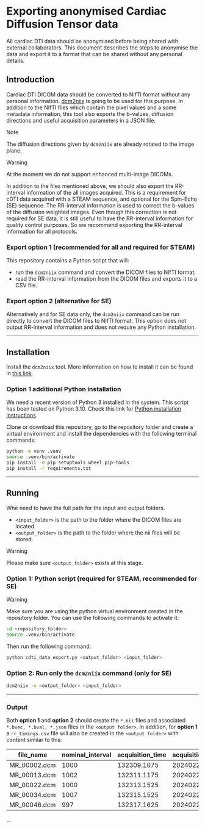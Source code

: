 # Exporting anonymised Cardiac Diffusion Tensor data

All cardiac DTI data should be anonymised before being shared with external collaborators.
This document describes the steps to anonymise the data and export it to a format that can be shared without any personal details.

## Introduction

Cardiac DTI DICOM data should be converted to NIfTI format without any personal information.
[dcm2niix](https://github.com/rordenlab/dcm2niix) is going to be used for this purpose. In addition to the NIfTI files which contain
the pixel values and a some metadata information, this tool also exports the b-values,
diffusion directions and useful acquisition parameters in a JSON file.

>[!NOTE]
> The diffusion directions given by `dcm2niix` are already rotated to the image plane.

>[!WARNING]
> At the moment we do not support enhanced multi-image DICOMs. 

In addition to the files mentioned above, we should also export the RR-interval information of the all images acquired. This is a requirement for cDTI data acquired with a STEAM sequence, and optional for the Spin-Echo (SE) sequence. The RR-interval information is used to correct the b-values of the diffusion weighted images. Even though this correction is not required for SE data, it is still useful to have the RR-interval information for quality control purposes. So we recommend exporting the RR-interval information for all protocols.

### Export option 1 (recommended for all and required for STEAM)

This repository contains a Python script that will:

- run the `dcm2niix` command and convert the DICOM files to NIfTI format.
- read the RR-interval information from the DICOM files and exports it to a CSV file.

### Export option 2 (alternative for SE)

Alternatively and for SE data only, the `dcm2niix` command can be run directly to convert the
DICOM files to NIfTI format. This option does not output RR-interval information and does not require any Python installation.

---

## Installation

Install the `dcm2niix` tool. More information on how to install it can be
found in [this link](https://github.com/rordenlab/dcm2niix?tab=readme-ov-file#install).

### Option 1 additional Python installation

We need a recent version of Python 3 installed in the system. This script has been tested on Python 3.10. Check this link for [Python installation instructions](https://realpython.com/installing-python/).

Clone or download this repository, go to the repository folder and create a virtual environment and install the dependencies with the following terminal commands:

```bash
python -m venv .venv
source .venv/bin/activate
pip install -U pip setuptools wheel pip-tools
pip install -r requirements.txt
```

---

## Running

Whe need to have the full path for the input and output folders.

- `<input_folder>` is the path to the folder where the DICOM files are located.
- `<output_folder>` is the path to the folder where the nii files will be stored.

>[!WARNING]
> Please make sure `<output_folder>` exists at this stage.

### Option 1: Python script (required for STEAM, recommended for SE)

>[!WARNING]
> Make sure you are using the python virtual environment created in the repository folder. You can use the following commands to activate it:

```bash
cd <repository_folder>
source .venv/bin/activate
```

Then run the following command:

```bash
python cdti_data_export.py <output_folder> <input_folder>
```

### Option 2: Run only the `dcm2niix` command (only for SE)

```bash
dcm2niix -o <output_folder> <input_folder>
```

---

### Output

Both **option 1** and **option 2** should create the `*.nii` files and associated `*.bvec, *.bval, *.json`
files in the `<output folder>`.
In addition, for **option 1** a `rr_timings.csv` file will also be created in the `<output folder>`
with content similar to this:

|file_name   |nominal_interval|acquisition_time|acquisition_date|nii_file_suffix                |
|------------|----------------|----------------|----------------|-------------------------------|
|MR_00002.dcm|1000            |132309.1075     |20240223        |STEAM_standard_20240223131230_7|
|MR_00013.dcm|1002            |132311.1175     |20240223        |STEAM_standard_20240223131230_7|
|MR_00022.dcm|1000            |132313.1525     |20240223        |STEAM_standard_20240223131230_7|
|MR_00034.dcm|1007            |132315.1525     |20240223        |STEAM_standard_20240223131230_7|
|MR_00046.dcm|997             |132317.1625     |20240223        |STEAM_standard_20240223131230_7|
...
